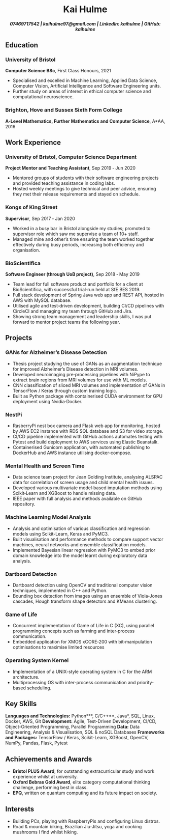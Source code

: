 <h1 align="center">Kai Hulme</h1>

<h5 align="center">07469717542 | kaihulme97@gmail.com | LinkedIn: kaihulme | GitHub: kaihulme</h5>

## Education

### University of Bristol

**Computer Science BSc**, First Class Honours, 2021

- Specialised and excelled in Machine Learning, Applied Data Science, Computer Vision, Artificial Intelligence and Software Engineering units.
- Further study on areas of interest in ethical computer science and computational neuroscience.

### Brighton, Hove and Sussex Sixth Form College

**A-Level Mathematics, Further Mathematics and Computer Science**, A\*AA, 2016

## Work Experience

### University of Bristol, Computer Science Department

**Project Mentor and Teaching Assistant**, Sep 2019 ‑ Jun 2020

- Mentored groups of students with their software engineering projects and provided teaching assistance in coding labs.
- Hosted weekly meetings to give technical and peer advice, ensuring they met their release requirements and stayed on schedule.

### Kongs of King Street

**Supervisor**, Sep 2017 ‑ Jan 2020

- Worked in a busy bar in Bristol alongside my studies; promoted to supervisor role which saw me supervise a team of 10+ staff.
- Managed mine and other’s time ensuring the team worked together effectively during busy periods, increasing both efficiency and organisation.

### BioScientifica

**Software Engineer (through UoB project)**, Sep 2018 ‑ May 2019

- Team lead for full software product and portfolio for a client at BioScientifica, with successful trial‑run held at SfE BES 2019.
- Full stack development of Spring Java web app and REST API, hosted in AWS with MySQL database.
- Utilised agile and test‑driven development, building CI/CD pipelines with CircleCI and managing my team through GitHub and Jira.
- Showing strong team management and leadership skills, I was put forward to mentor project teams the following year.

## Projects

### GANs for Alzheimer’s Disease Detection

- Thesis project studying the use of GANs as an augmentation technique for improved Alzheimer’s Disease detection in MRI volumes.
- Developed neuroimaging pre‑processing pipelines with NiPype to extract brain regions from MRI volumes for use with ML models.
- CNN classification of sliced MRI volumes and implementation of GANs in TensorFlow / Keras through custom training logic.
- Built as Python package with containerised CUDA environment for GPU deployment using Nvidia‑Docker.

### NestPi

- RasberryPi nest box camera and Flask web app for monitoring, hosted by AWS EC2 instance with RDS SQL database and S3 for video storage.
- CI/CD pipeline implemented with GitHub actions automates testing with Pytest and build deployment to AWS services using Elastic Beanstalk.
- Containerised Gunicorn application, with automated publishing to DockerHub and AWS instance utilising docker‑compose.

### Mental Health and Screen Time

- Data science team project for Jean Golding Institute, analysing ALSPAC data for correlation of screen usage and child mental health issues.
- Developed various multivariate model‑based imputation methods using Scikit‑Learn and XGBoost to handle missing data.
- IEEE paper with full analysis and methods available on GitHub repository.

### Machine Learning Model Analysis

- Analysis and optimisation of various classification and regression models using Scikit-Learn, Keras and PyMC3.
- Built visualisation and performance methods to compare support vector machines, neural networks and ensemble classification models.
- Implemented Bayesian linear regression with PyMC3 to embed prior domain knowledge into the model learnt during exploratory data analysis.

### Dartboard Detection

- Dartboard detection using OpenCV and traditional computer vision techniques, implemented in C++ and Python.
- Bounding box detection from images using an ensemble of Viola‑Jones cascades, Hough transform shape detectors and KMeans clustering.

### Game of Life

- Concurrent implementation of Game of Life in C (XC), using parallel programming concepts such as farming and inter‑process communication.
- Embedded application for XMOS xCORE‑200 with bit‑manipulation optimisations to maximise limited resources

### Operating System Kernel

- Implementation of a UNIX-style operating system in C for the ARM architecture.
- Multiprocessing OS with inter-process communication and priority-based scheduling.

## Key Skills

**Languages and Technologies:** Python\*\*\*, C/C++\*\*, Java\*, SQL, Linux, Docker, AWS, Git
**Development:** Agile, Test-Driven Development, CI/CD, Object-Oriented Programming, Parallel Programming
**Data:** Data Engineering, Analysis \& Visualisation, SQL \& noSQL Databases
**Frameworks and Packages:** TensorFlow / Keras, Scikit-Learn, XGBoost, OpenCV, NumPy, Pandas, Flask, Pytest

## Achievements and Awards

- **Bristol PLUS Award**, for outstanding extracurricular study and work experience whilst at university.
- **Oxford Bebras Gold Award**, elite category computational thinking challenge, performing best in class.
- **EPQ**, written on quantum computing and its future impact on society. 

## Interests

- Building PCs, playing with RaspberryPis and configuring Linux distros.
- Road & mountain biking, Brazilian Jiu‑Jitsu, yoga and cooking mushrooms I find whilst hiking.
